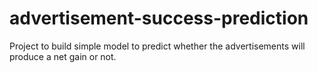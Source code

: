 # advertisement-success-prediction
Project to build simple model to predict whether the advertisements will produce a net gain or not. 
